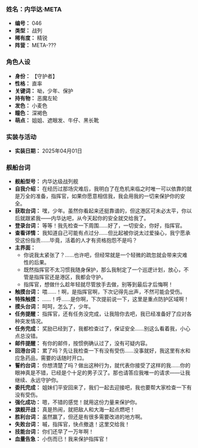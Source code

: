 ### 姓名：内华达·META
* **编号：** 046
* **类型：** 战列
* **稀有度：** 精锐
* **阵营：** META-???


### 角色人设
* **身份：** 【守护者】
* **性格：** 直率
* **关键词：** 呦，少年、保护
* **持有物：** 恶魔左轮
* **发色：** 小麦色
* **瞳色：** 深褐色
* **萌点：** 姐姐、遮眼发、牛仔、黑长靴


### 实装与活动
* **实装日期：** 2025年04月01日


### 舰船台词
* **舰船型号：** 内华达级战列舰
* **自我介绍：** 在经历过那场灾难后，我明白了在危机来临之时唯一可以依靠的就是万全的准备，指挥官，如果你愿意相信我，我会用我的一切来保护你的安全。
* **获取台词：** 嘿，少年。虽然你看起来还挺靠谱的，但这港区可未必太平，你以后就跟紧我——内华达吧，从今天起你的安全就交给我了。
* **登录台词：** 等等！我先检查一下周围……好了，一切安全，你好，指挥官。
* **查看详情：** 我知道自己可能有点过分……但比起被你说太过爱操心，我宁愿承受这份指责……毕竟，活着的人才有资格抱怨不是吗？
* **主界面：**
  * 你说我太紧张了？……也许吧，但经常就是一个轻微的疏忽就会带来灾难性的后果。
  * 既然指挥官不太习惯我随身保护，那么我制定了一个巡逻计划，放心，不管是指挥官还是港区，我都会守护。
  * 指挥官，想做什么趁年轻就尽管放手去做，别等到最后才后悔啊！
* **触摸台词：** 喂……！啊，是指挥官啊，下次记得先出声，不然可能会受伤。
* **特殊触摸：** ……！呼……是你啊，下次提前说一下，这里是重点防护区域啊！
* **摸头台词：** 呵呵，怎么了，少年。
* **任务提醒：** 指挥官，还有任务没完成，让我陪你去吧，我已经准备好了应对各种突发情况。
* **任务完成：** 奖励已经到了，我都检查过了，保证安全……别这么看着我，小心点总没错。
* **邮件提醒：** 有你的邮件，按惯例确认过了，没有可疑内容。
* **回港台词：** 累了吗？先让我检查一下有没有受伤……没事就好，我这里有水和应急药品，需要的话随时开口。
* **誓约台词：** 你想清楚了吗？做出这种行为，就代表你接受了这样的我……你的眼神真是不错，已经是个十足的男子汉了。那也请答应我唯一的请求——让我继续、永远守护你。
* **委托完成：** 姐妹们平安回来了，我们一起去迎接吧，我也要帮大家检查一下有没有受伤。
* **强化成功：** 嗯，不错的感觉！就用这份力量来保护你。
* **旗舰开战：** 真是热闹，就把敌人和大海一起点燃吧！
* **胜利台词：** 虽然赢了，但还是有很多需要改进的地方啊。
* **失败台词：** 嘁，指挥官，快点撤退！这里交给我！
* **技能台词：** 你们还早了一万年啊！
* **血量告急：** 小伤而已！我来保护指挥官！
